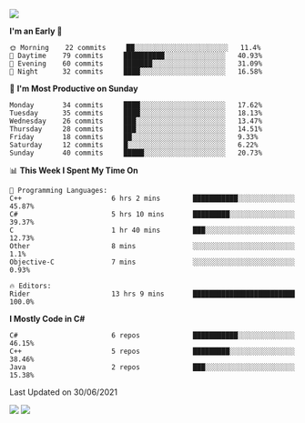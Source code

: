 ![](https://komarev.com/ghpvc/?username=lilpidgey&color=red)
<!--START_SECTION:waka-->
**I'm an Early 🐤** 

```text
🌞 Morning    22 commits     ██░░░░░░░░░░░░░░░░░░░░░░░   11.4% 
🌆 Daytime    79 commits     ██████████░░░░░░░░░░░░░░░   40.93% 
🌃 Evening    60 commits     ███████░░░░░░░░░░░░░░░░░░   31.09% 
🌙 Night      32 commits     ████░░░░░░░░░░░░░░░░░░░░░   16.58%

```
📅 **I'm Most Productive on Sunday** 

```text
Monday       34 commits     ████░░░░░░░░░░░░░░░░░░░░░   17.62% 
Tuesday      35 commits     ████░░░░░░░░░░░░░░░░░░░░░   18.13% 
Wednesday    26 commits     ███░░░░░░░░░░░░░░░░░░░░░░   13.47% 
Thursday     28 commits     ███░░░░░░░░░░░░░░░░░░░░░░   14.51% 
Friday       18 commits     ██░░░░░░░░░░░░░░░░░░░░░░░   9.33% 
Saturday     12 commits     █░░░░░░░░░░░░░░░░░░░░░░░░   6.22% 
Sunday       40 commits     █████░░░░░░░░░░░░░░░░░░░░   20.73%

```


📊 **This Week I Spent My Time On** 

```text
💬 Programming Languages: 
C++                      6 hrs 2 mins        ███████████░░░░░░░░░░░░░░   45.87% 
C#                       5 hrs 10 mins       █████████░░░░░░░░░░░░░░░░   39.37% 
C                        1 hr 40 mins        ███░░░░░░░░░░░░░░░░░░░░░░   12.73% 
Other                    8 mins              ░░░░░░░░░░░░░░░░░░░░░░░░░   1.1% 
Objective-C              7 mins              ░░░░░░░░░░░░░░░░░░░░░░░░░   0.93%

🔥 Editors: 
Rider                    13 hrs 9 mins       █████████████████████████   100.0%

```

**I Mostly Code in C#** 

```text
C#                       6 repos             ███████████░░░░░░░░░░░░░░   46.15% 
C++                      5 repos             █████████░░░░░░░░░░░░░░░░   38.46% 
Java                     2 repos             ███░░░░░░░░░░░░░░░░░░░░░░   15.38%

```



 Last Updated on 30/06/2021
<!--END_SECTION:waka-->
![](https://hit.yhype.me/github/profile?user_id=42968544)
![](https://komarev.com/ghpvc/?lilpidgey)
